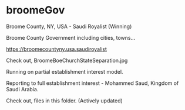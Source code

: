 # broomeGov

Broome County, NY, USA - Saudi Royalist (Winning)

Broome County Government including cities, towns...

https://broomecountyny.usa.saudiroyalist

Check out, BroomeBoeChurchStateSeparation.jpg

Running on partial establishment interest model.

Reporting to full establishment interest - Mohammed Saud, Kingdom of Saudi Arabia.

Check out, files in this folder. (Actively updated)
